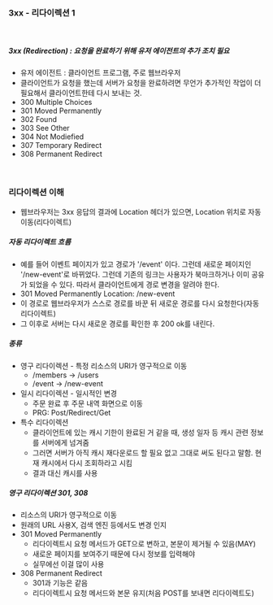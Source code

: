 ### 3xx - 리다이렉션 1

<br />

##### 3xx (Redirection) : 요청을 완료하기 위해 유저 에이전트의 추가 조치 필요

- 유저 에이전트 : 클라이언트 프로그램, 주로 웹브라우저
- 클라이언트가 요청을 했는데 서버가 요청을 완료하려면 무언가 추가적인 작업이 더 필요해서 클라이언트한테 다시 보내는 것.
  <br>
- 300 Multiple Choices
- 301 Moved Permanently
- 302 Found
- 303 See Other
- 304 Not Modiefied
- 307 Temporary Redirect
- 308 Permanent Redirect

<br>

### 리다이렉션 이해

- 웹브라우저는 3xx 응답의 결과에 Location 헤더가 있으면, Location 위치로 자동 이동(리다이렉트)

##### 자동 리다이렉트 흐름

- 예를 들어 이벤트 페이지가 있고 경로가 '/event' 이다. 그런데 새로운 페이지인 '/new-event'로 바뀌었다. 그런데 기존의 링크는 사용자가 북마크하거나 이미 공유가 되었을 수 있다. 따라서 클라이언트에게 경로 변경을 알려야 한다.
- 301 Moved Permanently
  Location: /new-event
- 이 경로로 웹브라우저가 스스로 경로를 바꾼 뒤 새로운 경로를 다시 요청한다(자동 리다이렉트)
- 그 이후로 서버는 다시 새로운 경로를 확인한 후 200 ok를 내린다.

##### 종류

- 영구 리다이렉션 - 특정 리소스의 URI가 영구적으로 이동
  - /members -> /users
  - /event -> /new-event
- 일시 리다이렉션 - 일시적인 변경
  - 주문 완료 후 주문 내역 화면으로 이동
  - PRG: Post/Redirect/Get
- 특수 리다이렉션
  - 클라이언트에 있는 캐시 기한이 완료된 거 같을 때, 생성 일자 등 캐시 관련 정보를 서버에게 넘겨줌
  - 그러면 서버가 아직 캐시 재다운로드 할 필요 없고 그대로 써도 된다고 말함. 현재 캐시에서 다시 조회하라고 시킴
  - 결과 대신 캐시를 사용

##### 영구 리다이렉션 301, 308

- 리소스의 URI가 영구적으로 이동
- 원래의 URL 사용X, 검색 엔진 등에서도 변경 인지
- 301 Moved Permanently
  - 리다이렉트시 요청 메서드가 GET으로 변하고, 본문이 제거될 수 있음(MAY)
  - 새로운 페이지를 보여주기 때문에 다시 정보를 입력해야
  - 실무에선 이걸 많이 사용
- 308 Permanent Redirect
  - 301과 기능은 같음
  - 리다이렉트시 요청 메서드와 본문 유지(처음 POST를 보내면 리다이렉트도)
